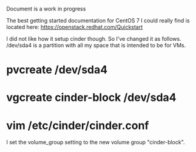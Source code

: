 Document is a work in progress

The best getting started documentation for CentOS 7 I could really find is located here: https://openstack.redhat.com/Quickstart

I did not like how it setup cinder though. So I've changed it as follows. /dev/sda4 is a partition with all my space that is intended to be for VMs.
# pvcreate /dev/sda4
# vgcreate cinder-block /dev/sda4
# vim /etc/cinder/cinder.conf

I set the volume_group setting to the new volume group "cinder-block".
